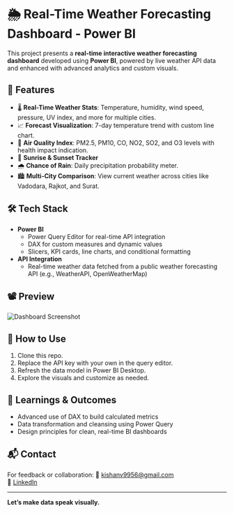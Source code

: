 # 🌦️ Real-Time Weather Forecasting Dashboard - Power BI

This project presents a **real-time interactive weather forecasting dashboard** developed using **Power BI**, powered by live weather API data and enhanced with advanced analytics and custom visuals.

## 📌 Features

- 🌡️ **Real-Time Weather Stats**: Temperature, humidity, wind speed, pressure, UV index, and more for multiple cities.
- 📈 **Forecast Visualization**: 7-day temperature trend with custom line chart.
- 🧪 **Air Quality Index**: PM2.5, PM10, CO, NO2, SO2, and O3 levels with health impact indication.
- 🌄 **Sunrise & Sunset Tracker**
- 🌧️ **Chance of Rain**: Daily precipitation probability meter.
- 🏙️ **Multi-City Comparison**: View current weather across cities like Vadodara, Rajkot, and Surat.

## 🛠️ Tech Stack

- **Power BI**
  - Power Query Editor for real-time API integration
  - DAX for custom measures and dynamic values
  - Slicers, KPI cards, line charts, and conditional formatting
- **API Integration**
  - Real-time weather data fetched from a public weather forecasting API (e.g., WeatherAPI, OpenWeatherMap)
  
## 📽️ Preview

![Dashboard Screenshot](./Screenshot%202025-07-27%20030702.png)

## 🚀 How to Use

1. Clone this repo.
2. Replace the API key with your own in the query editor.
3. Refresh the data model in Power BI Desktop.
4. Explore the visuals and customize as needed.

## 📄 Learnings & Outcomes

- Advanced use of DAX to build calculated metrics
- Data transformation and cleansing using Power Query
- Design principles for clean, real-time BI dashboards

## 📬 Contact

For feedback or collaboration:
📧 kishanv9956@gmail.com  
🔗 [LinkedIn](https://www.linkedin.com/in/kishanmvyas)

---

**Let’s make data speak visually.**
